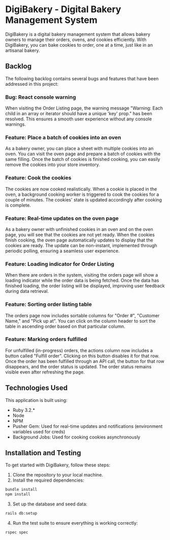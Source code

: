 # DigiBakery - Digital Bakery Management System

DigiBakery is a digital bakery management system that allows bakery owners to manage their orders, ovens, and cookies efficiently. With DigiBakery, you can bake cookies to order, one at a time, just like in an artisanal bakery.

## Backlog

The following backlog contains several bugs and features that have been addressed in this project:

### Bug: React console warning

When visiting the Order Listing page, the warning message "Warning: Each child in an array or iterator should have a unique 'key' prop." has been resolved. This ensures a smooth user experience without any console warnings.

### Feature: Place a batch of cookies into an oven

As a bakery owner, you can place a sheet with multiple cookies into an oven. You can visit the oven page and prepare a batch of cookies with the same filling. Once the batch of cookies is finished cooking, you can easily remove the cookies into your store inventory.

### Feature: Cook the cookies

The cookies are now cooked realistically. When a cookie is placed in the oven, a background cooking worker is triggered to cook the cookies for a couple of minutes. The cookies' state is updated accordingly after cooking is complete.

### Feature: Real-time updates on the oven page

As a bakery owner with unfinished cookies in an oven and on the oven page, you will see that the cookies are not yet ready. When the cookies finish cooking, the oven page automatically updates to display that the cookies are ready. The update can be non-instant, implemented through periodic polling, ensuring a seamless user experience.

### Feature: Loading indicator for Order Listing

When there are orders in the system, visiting the orders page will show a loading indicator while the order data is being fetched. Once the data has finished loading, the order listing will be displayed, improving user feedback during data retrieval.

### Feature: Sorting order listing table

The orders page now includes sortable columns for "Order #", "Customer Name," and "Pick up at". You can click on the column header to sort the table in ascending order based on that particular column.

### Feature: Marking orders fulfilled

For unfulfilled (in-progress) orders, the actions column now includes a button called "Fulfill order". Clicking on this button disables it for that row. Once the order has been fulfilled through an API call, the button for that row disappears, and the order status is updated. The order status remains visible even after refreshing the page.

## Technologies Used

This application is built using:

- Ruby 3.2.*
- Node
- NPM
- Pusher Gem: Used for real-time updates and notifications (environment variables used for creds)
- Background Jobs: Used for cooking cookies asynchronously

## Installation and Testing

To get started with DigiBakery, follow these steps:

1. Clone the repository to your local machine.
2. Install the required dependencies:

```bash
bundle install
npm install
```

3. Set up the database and seed data:

```bash
rails db:setup
```

4. Run the test suite to ensure everything is working correctly:

```bash
rspec spec
```
